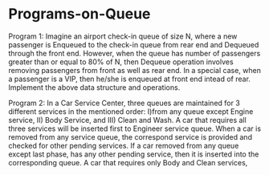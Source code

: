 # Programs-on-Queue
Program 1: Imagine an airport check-in queue of size N, where a new passenger is Enqueued to the check-in queue from rear end and Dequeued through the front end. However, when the queue has number of passengers greater than or equal to 80% of N, then Dequeue operation involves removing passengers from front as well as rear end. In a special case, when a passenger is a VIP, then he/she is enqueued at front end intead of rear. Implement the above data structure and operations.

Program 2: In a Car Service Center, three queues are maintained for 3 different services in the mentioned order: I)from any queue except Engine service, II) Body Service, and III) Clean and Wash. A car that requires all three services will be inserted first to Engineer service queue. When a car is removed from any service queue, the correspond service is provided and checked for other pending services. If a car removed from any queue except last phase, has any other pending service, then it is inserted into the corresponding queue. A car that requires only Body and Clean services, 
